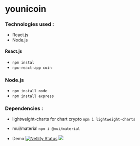 # younicoin

### Technologies used :

- React.js
- Node.js

#### React.js 
- `npm instal `
- `npx-react-app coin`
### Node.js
- `npm install node`
- `npm install express`

### Dependencies :

- lightweight-charts for chart crypto   `npm i lightweight-charts`
- mui/material   `npm i @mui/material`

- Demo [![Netlify Status](https://api.netlify.com/api/v1/badges/6370d7bd-ab75-4f67-b50d-bdc2ae200ec0/deploy-status)](https://app.netlify.com/sites/sprightly-cat-46a4de/deploys)
![](./coin/src/asset/chart.gif)
